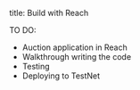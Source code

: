 title: Build with Reach

TO DO:

- Auction application in Reach
- Walkthrough writing the code
- Testing
- Deploying to TestNet